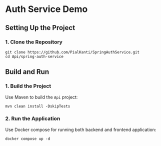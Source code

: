 # Auth Service Demo


## Setting Up the Project
### 1. Clone the Repository

    git clone https://github.com/PialKanti/SpringAuthService.git
    cd Api/spring-auth-service

## Build and Run
### 1. Build the Project
Use Maven to build the `Api` project:

    mvn clean install -DskipTests

### 2. Run the Application
Use Docker compose for running both backend and frontend application:

    docker compose up -d